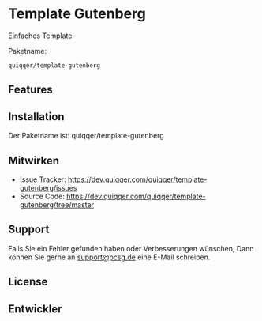 Template Gutenberg
========

Einfaches Template

Paketname:

    quiqqer/template-gutenberg


Features
--------


Installation
------------

Der Paketname ist: quiqqer/template-gutenberg



Mitwirken
----------

- Issue Tracker: https://dev.quiqqer.com/quiqqer/template-gutenberg/issues
- Source Code: https://dev.quiqqer.com/quiqqer/template-gutenberg/tree/master


Support
-------

Falls Sie ein Fehler gefunden haben oder Verbesserungen wünschen,
Dann können Sie gerne an support@pcsg.de eine E-Mail schreiben.


License
-------


Entwickler
--------

